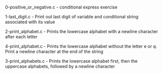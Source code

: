 0-positive_or_negative.c - conditional express exercise

1-last_digit.c - Print out last digit of variable and conditional string associated with its value

2-print_alphabet.c - Prints the lowercase alphabet with a newline character after each letter

4-print_alphabet.c - Prints the lowercase alphabet without the letter e or q. Print a newline character at the end of the string

3-print_alphabets.c - Prints the lowercase alphabet first, then the uppercase alphabets, followed by a newline character
